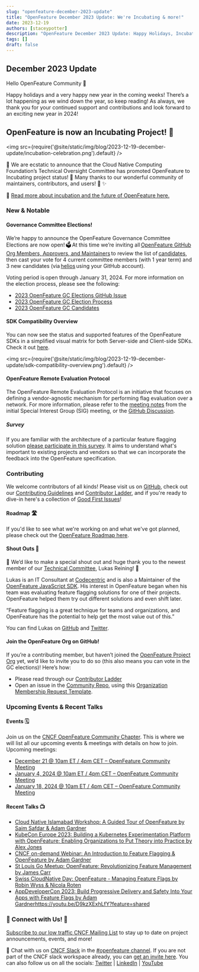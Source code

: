```yaml
---
slug: "openfeature-december-2023-update"
title: "OpenFeature December 2023 Update: We're Incubating & more!"
date: 2023-12-19
authors: [staceypotter]
description: "OpenFeature December 2023 Update: Happy Holidays, Incubation, Governance Committee Elections, & More"
tags: []
draft: false
---
```


## December 2023 Update

Hello OpenFeature Community 👋 

Happy holidays and a very happy new year in the coming weeks! There’s a lot happening as we wind down the year, so keep reading! As always, we thank you for your continued support and contributions and look forward to an exciting new year in 2024! 

<!--truncate-->

## OpenFeature is now an Incubating Project! 🎉

<img src={require('@site/static/img/blog/2023-12-19-december-update/incubation-celebration.png').default} />

🤩 We are ecstatic to announce that the Cloud Native Computing Foundation’s Technical Oversight Committee has promoted OpenFeature to Incubating project status! 🎉 Many thanks to our wonderful community of maintainers, contributors, and users! 🙏 ✨ 

📰 [Read more about incubation and the future of OpenFeature here.](https://www.cncf.io/?p=98784)

### New & Notable

#### Governance Committee Elections!

We’re happy to announce the OpenFeature Governance Committee Elections are now open! 🗳️ At this time we’re inviting all [OpenFeature GitHub Org Members, Approvers, and Maintainers](https://github.com/orgs/open-feature/people) to review the list of [candidates](https://github.com/open-feature/community/blob/main/Elections/2023/Candidates.md), then cast your vote for 4 current committee members (with 1 year term) and 3 new candidates (via [helios](https://vote.heliosvoting.org/) using your GitHub account). 

Voting period is open through January 31, 2024. For more information on the election process, please see the following: 
* [2023 OpenFeature GC Elections GitHub Issue](https://github.com/open-feature/community/issues/262)
* [2023 OpenFeature GC Election Process](https://github.com/open-feature/community/blob/main/Elections/2023/Election-Guidelines.md) 
* [2023 OpenFeature GC Candidates](https://github.com/open-feature/community/blob/main/Elections/2023/Candidates.md)

#### SDK Compatibility Overview 

You can now see the status and supported features of the OpenFeature SDKs in a simplified visual matrix for both Server-side and Client-side SDKs. Check it out [here](https://openfeature.dev/docs/reference/technologies/sdk-compatibility). 

<img src={require('@site/static/img/blog/2023-12-19-december-update/sdk-compatibility-overview.png').default} />

#### OpenFeature Remote Evaluation Protocol

The OpenFeature Remote Evaluation Protocol is an initiative that focuses on defining a vendor-agnostic mechanism for performing flag evaluation over a network. For more information, please refer to the [meeting notes](https://docs.google.com/document/d/1pp6t2giTcdEdVAri_2B1Z6Mv8mHhvtZT1AmkPV9K7xQ/edit#bookmark=kix.koqus874gx4n) from the initial Special Interest Group (SIG) meeting, or the [GitHub Discussion](https://github.com/orgs/open-feature/discussions/249). 

##### Survey 

If you are familiar with the architecture of a particular feature flagging solution [please participate in this survey](https://forms.gle/Gz2AaMdMaAXgFZB57). It aims to understand what's important to existing projects and vendors so that we can incorporate the feedback into the OpenFeature specification. 

### Contributing

We welcome contributors of all kinds! Please visit us on [GitHub](https://github.com/open-feature), check out our [Contributing Guidelines](https://github.com/open-feature/.github/blob/main/CONTRIBUTING.md) and [Contributor Ladder](https://github.com/open-feature/community/blob/main/CONTRIBUTOR_LADDER.md), and if you're ready to dive-in here's a collection of [Good First Issues](https://github.com/issues?q=is%3Aopen+is%3Aissue+archived%3Afalse+label%3A%22good+first+issue%22+user%3Aopen-feature+)!

#### Roadmap 🛣️
If you'd like to see what we're working on and what we've got planned, please check out the [OpenFeature Roadmap here](https://github.com/orgs/open-feature/projects/1/views/1). 

#### Shout Outs 👏
🥇 We’d like to make a special shout out and huge thank you to the newest member of our [Technical Committee](https://openfeature.dev/community/tech-committee-charter/), Lukas Reining! 🎉   

Lukas is an IT Consultant at [Codecentric](https://www.codecentric.de/datenschutzerklaerung) and is also a Maintainer of the [OpenFeature JavaScript SDK](https://github.com/open-feature/js-sdk/tree/main). His interest in OpenFeature began when his team was evaluating feature flagging solutions for one of their projects. OpenFeature helped them try out different solutions and even shift later.  

“Feature flagging is a great technique for teams and organizations, and OpenFeature has the potential to help get the most value out of this.”  

You can find Lukas on [GitHub](https://github.com/lukas-reining) and [Twitter](https://twitter.com/luku1806).  

#### Join the OpenFeature Org on GitHub!

If you’re a contributing member, but haven’t joined the [OpenFeature Project Org](https://github.com/open-feature) yet, we’d like to invite you to do so (this also means you can vote in the GC elections)! Here’s how:

* Please read through our [Contributor Ladder](https://github.com/open-feature/community/blob/main/CONTRIBUTOR_LADDER.md) 
* Open an issue in the [Community Repo](https://github.com/open-feature/community), using this [Organization Membership Request Template](https://github.com/open-feature/community/issues/new?assignees=%40open-feature%2Fmaintainers&labels=area%2Fgithub-membership&projects=&template=membership.md&title=REQUEST%3A+New+membership+for+%3Cyour-GH-handle%3E). 

### Upcoming Events & Recent Talks

#### Events 🗓️

Join us on the [CNCF OpenFeature Community Chapter](https://community.cncf.io/openfeature/). This is where we will list all our upcoming events & meetings with details on how to join. Upcoming meetings: 

* [December 21 @ 10am ET / 4pm CET – OpenFeature Community Meeting](https://community.cncf.io/events/details/cncf-openfeature-presents-openfeature-community-meeting-2023-12-21/) 
* [January 4, 2024 @ 10am ET / 4pm CET – OpenFeature Community Meeting](https://community.cncf.io/events/details/cncf-openfeature-presents-openfeature-community-meeting-2024-01-04/)  
* [January 18, 2024 @ 10am ET / 4pm CET – OpenFeature Community Meeting](https://community.cncf.io/events/details/cncf-openfeature-presents-openfeature-community-meeting-2024-01-18/) 

#### Recent Talks 📺

* [Cloud Native Islamabad Workshop: A Guided Tour of OpenFeature by Saim Safdar & Adam Gardner](https://www.youtube.com/live/C19YGf0t-2g?feature=shared)
* [KubeCon Europe 2023: Building a Kubernetes Experimentation Platform with OpenFeature; Enabling Organizations to Put Theory into Practice by Alex Jones](https://youtu.be/hlvoJhMx2HU?feature=shared)
* [CNCF on-demand Webinar: An Introduction to Feature Flagging & OpenFeature by Adam Gardner](https://youtu.be/LTvTr6kp53Y?feature=shared) 
* [St Louis Go Meetup: OpenFeature: Revolutionizing Feature Management by James Carr](https://www.youtube.com/live/Mhd2VEul-To?feature=shared&t=281) 
* [Swiss CloudNative Day: OpenFeature - Managing Feature Flags by Robin Wyss & Nicola Roten](https://youtu.be/EJI3ODhh8Y8?feature=shared) 
* [AppDeveloperCon 2023: Build Progressive Delivery and Safety Into Your Apps with Feature Flags by Adam Gardner](https://youtu.be/D9kzXExhLfY?feature=shared)https://youtu.be/D9kzXExhLfY?feature=shared

### 💬 Connect with Us! 🤝

[Subscribe to our low traffic CNCF Mailing List](https://lists.cncf.io/g/cncf-openfeature-project) to stay up to date on project announcements, events, and more! 

💬 Chat with us on [CNCF Slack](https://cloud-native.slack.com/) in the [#openfeature channel](https://cloud-native.slack.com/archives/C0344AANLA1). If you are not part of the CNCF slack workspace already, you can [get an invite here](https://communityinviter.com/apps/cloud-native/cncf). You can also follow us on all the socials: [Twitter](http://twitter.com/OpenFeature) | [LinkedIn](https://www.linkedin.com/company/openfeature/) | [YouTube](https://www.youtube.com/channel/UCXSFt-dT2HORGXz1-ksxtxw)
